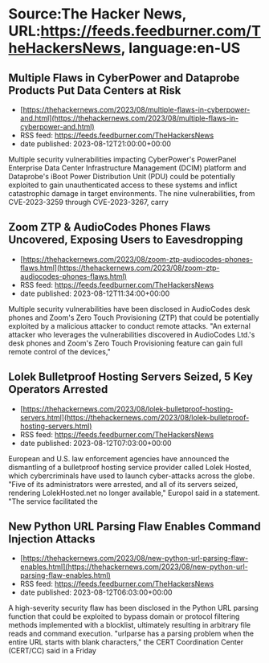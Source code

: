 # Source:The Hacker News, URL:https://feeds.feedburner.com/TheHackersNews, language:en-US

## Multiple Flaws in CyberPower and Dataprobe Products Put Data Centers at Risk
 - [https://thehackernews.com/2023/08/multiple-flaws-in-cyberpower-and.html](https://thehackernews.com/2023/08/multiple-flaws-in-cyberpower-and.html)
 - RSS feed: https://feeds.feedburner.com/TheHackersNews
 - date published: 2023-08-12T21:00:00+00:00

Multiple security vulnerabilities impacting CyberPower's PowerPanel Enterprise Data Center Infrastructure Management (DCIM) platform and Dataprobe's iBoot Power Distribution Unit (PDU) could be potentially exploited to gain unauthenticated access to these systems and inflict catastrophic damage in target environments.
The nine vulnerabilities, from CVE-2023-3259 through CVE-2023-3267, carry

## Zoom ZTP & AudioCodes Phones Flaws Uncovered, Exposing Users to Eavesdropping
 - [https://thehackernews.com/2023/08/zoom-ztp-audiocodes-phones-flaws.html](https://thehackernews.com/2023/08/zoom-ztp-audiocodes-phones-flaws.html)
 - RSS feed: https://feeds.feedburner.com/TheHackersNews
 - date published: 2023-08-12T11:34:00+00:00

Multiple security vulnerabilities have been disclosed in AudioCodes desk phones and Zoom's Zero Touch Provisioning (ZTP) that could be potentially exploited by a malicious attacker to conduct remote attacks.
"An external attacker who leverages the vulnerabilities discovered in AudioCodes Ltd.'s desk phones and Zoom's Zero Touch Provisioning feature can gain full remote control of the devices,"

## Lolek Bulletproof Hosting Servers Seized, 5 Key Operators Arrested
 - [https://thehackernews.com/2023/08/lolek-bulletproof-hosting-servers.html](https://thehackernews.com/2023/08/lolek-bulletproof-hosting-servers.html)
 - RSS feed: https://feeds.feedburner.com/TheHackersNews
 - date published: 2023-08-12T07:03:00+00:00

European and U.S. law enforcement agencies have announced the dismantling of a bulletproof hosting service provider called Lolek Hosted, which cybercriminals have used to launch cyber-attacks across the globe.
"Five of its administrators were arrested, and all of its servers seized, rendering LolekHosted.net no longer available," Europol said in a statement.
"The service facilitated the

## New Python URL Parsing Flaw Enables Command Injection Attacks
 - [https://thehackernews.com/2023/08/new-python-url-parsing-flaw-enables.html](https://thehackernews.com/2023/08/new-python-url-parsing-flaw-enables.html)
 - RSS feed: https://feeds.feedburner.com/TheHackersNews
 - date published: 2023-08-12T06:03:00+00:00

A high-severity security flaw has been disclosed in the Python URL parsing function that could be exploited to bypass domain or protocol filtering methods implemented with a blocklist, ultimately resulting in arbitrary file reads and command execution.
"urlparse has a parsing problem when the entire URL starts with blank characters," the CERT Coordination Center (CERT/CC) said in a Friday

